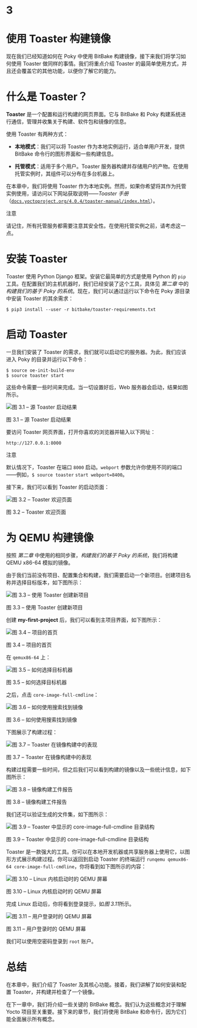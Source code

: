 # 3

# 使用 Toaster 构建镜像

现在我们已经知道如何在 Poky 中使用 BitBake 构建镜像，接下来我们将学习如何使用 Toaster 做同样的事情。我们将重点介绍 Toaster 的最简单使用方式，并且还会覆盖它的其他功能，以便你了解它的能力。

# 什么是 Toaster？

**Toaster** 是一个配置和运行构建的网页界面。它与 BitBake 和 Poky 构建系统进行通信，管理并收集关于构建、软件包和镜像的信息。

使用 Toaster 有两种方式：

+   **本地模式**：我们可以将 Toaster 作为本地实例运行，适合单用户开发，提供 BitBake 命令行的图形界面和一些构建信息。

+   **托管模式**：适用于多个用户。Toaster 服务器构建并存储用户的产物。在使用托管实例时，其组件可以分布在多台机器上。

在本章中，我们将使用 Toaster 作为本地实例。然而，如果你希望将其作为托管实例使用，请访问以下网站获取说明——*Toaster* *手册*（[`docs.yoctoproject.org/4.0.4/toaster-manual/index.html`](https://docs.yoctoproject.org/4.0.4/toaster-manual/index.html)）。

注意

请记住，所有托管服务都需要注意其安全性。在使用托管实例之前，请考虑这一点。

# 安装 Toaster

Toaster 使用 Python Django 框架。安装它最简单的方式是使用 Python 的 `pip` 工具。在配置我们的主机机器时，我们已经安装了这个工具，具体见 *第二章* 中的 *构建我们的基于 Poky 的系统*。现在，我们可以通过运行以下命令在 Poky 源目录中安装 Toaster 的其余需求：

```
$ pip3 install --user -r bitbake/toaster-requirements.txt
```

# 启动 Toaster

一旦我们安装了 Toaster 的需求，我们就可以启动它的服务器。为此，我们应该进入 Poky 的目录并运行以下命令：

```
$ source oe-init-build-env
$ source toaster start
```

这些命令需要一些时间来完成。当一切设置好后，Web 服务器会启动，结果如图所示。

![图 3.1 – 源 Toaster 启动结果](img/Figure_3.01_B19361.jpg)

图 3.1 – 源 Toaster 启动结果

要访问 Toaster 网页界面，打开你喜欢的浏览器并输入以下网址：

`http://127.0.0.1:8000`

注意

默认情况下，Toaster 在端口 `8000` 启动。`webport` 参数允许你使用不同的端口——例如，`$ source toaster` `start webport=8400`。

接下来，我们可以看到 Toaster 的启动页面：

![图 3.2 – Toaster 欢迎页面](img/Figure_3.02_B19361.jpg)

图 3.2 – Toaster 欢迎页面

# 为 QEMU 构建镜像

按照 *第二章* 中使用的相同步骤，*构建我们的基于 Poky 的系统*，我们将构建 QEMU x86-64 模拟的镜像。

由于我们当前没有项目、配置集合和构建，我们需要启动一个新项目。创建项目名称并选择目标版本，如下图所示：

![图 3.3 – 使用 Toaster 创建新项目](img/Figure_3.03_B19361.jpg)

图 3.3 – 使用 Toaster 创建新项目

创建 **my-first-project** 后，我们可以看到主项目界面，如下图所示：

![图 3.4 – 项目的首页](img/Figure_3.04_B19361.jpg)

图 3.4 – 项目的首页

在 `qemux86-64` 上：

![图 3.5 – 如何选择目标机器](img/Figure_3.05_B19361.jpg)

图 3.5 – 如何选择目标机器

之后，点击 `core-image-full-cmdline`：

![图 3.6 – 如何使用搜索找到镜像](img/Figure_3.06_B19361.jpg)

图 3.6 – 如何使用搜索找到镜像

下图展示了构建过程：

![图 3.7 – Toaster 在镜像构建中的表现](img/Figure_3.07_B19361.jpg)

图 3.7 – Toaster 在镜像构建中的表现

构建过程需要一些时间，但之后我们可以看到构建的镜像以及一些统计信息，如下图所示：

![图 3.8 – 镜像构建工件报告](img/Figure_3.08_B19361.jpg)

图 3.8 – 镜像构建工件报告

我们还可以验证生成的文件集，如下图所示：

![图 3.9 – Toaster 中显示的 core-image-full-cmdline 目录结构](img/Figure_3.09_B19361.jpg)

图 3.9 – Toaster 中显示的 core-image-full-cmdline 目录结构

Toaster 是一款强大的工具。你可以在本地开发机器或共享服务器上使用它，以图形方式展示构建过程。你可以返回到启动 Toaster 的终端运行 `runqemu qemux86-64 core-image-full-cmdline`，你将看到如下图所示的内容：

![图 3.10 – Linux 内核启动时的 QEMU 屏幕](img/Figure_3.10_B19361.jpg)

图 3.10 – Linux 内核启动时的 QEMU 屏幕

完成 Linux 启动后，你将看到登录提示，如*图 3.11*所示。

![图 3.11 – 用户登录时的 QEMU 屏幕](img/Figure_3.11_B19361.jpg)

图 3.11 – 用户登录时的 QEMU 屏幕

我们可以使用空密码登录到 `root` 账户。

# 总结

在本章中，我们介绍了 Toaster 及其核心功能。接着，我们讲解了如何安装和配置 Toaster，并构建并检查了一个镜像。

在下一章中，我们将介绍一些关键的 BitBake 概念。我们认为这些概念对于理解 Yocto 项目至关重要。接下来的章节，我们将使用 BitBake 和命令行，因为它们能全面展示所有概念。
